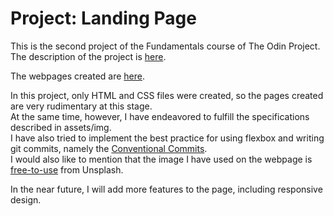 # Project: Landing Page

This is the second project of the Fundamentals course of The Odin Project.  
The description of the project is [here](https://www.theodinproject.com/lessons/foundations-landing-page).

The webpages created are [here](https://ebaek88.github.io/odin-landing-page/).

In this project, only HTML and CSS files were created, so the pages created are very rudimentary at this stage.  
At the same time, however, I have endeavored to fulfill the specifications described in assets/img.  
I have also tried to implement the best practice for using flexbox and writing git commits, namely the [Conventional Commits](https://www.conventionalcommits.org/en/v1.0.0/).  
I would also like to mention that the image I have used on the webpage is [free-to-use](https://unsplash.com/ko/%EC%82%AC%EC%A7%84/%ED%91%B8%EB%A5%B8-%ED%95%98%EB%8A%98-%EC%95%84%EB%9E%98-%EA%B0%88%EC%83%89-%EC%82%AC%EC%9B%90-V_2UbSfVigw) from Unsplash.

In the near future, I will add more features to the page, including responsive design.
